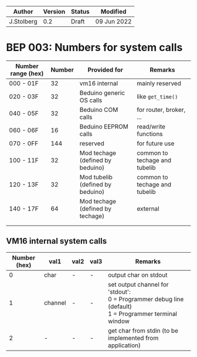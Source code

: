 | Author              | Version | Status   | Modified    |
| ------------------- | ------- | -------- | ----------- |
| J.Stolberg          | 0.2     | Draft    | 09 Jun 2022 |



# BEP 003: Numbers for system calls



| Number range (hex) | Number | Provided for                     | Remarks                       |
| ------------------ | ------ | -------------------------------- | ----------------------------- |
| 000 - 01F          | 32     | vm16 internal                    | mainly reserved               |
| 020 - 03F          | 32     | Beduino generic OS calls         | like `get_time()`             |
| 040 - 05F          | 32     | Beduino COM calls                | for router, broker, ...       |
| 060 - 06F          | 16     | Beduino EEPROM calls             | read/write functions          |
| 070 - 0FF          | 144    | reserved                         | for future use                |
| 100 - 11F          | 32     | Mod techage (defined by beduino) | common to techage and tubelib |
| 120 - 13F          | 32     | Mod tubelib (defined by beduino) | common to techage and tubelib |
| 140 - 17F          | 64     | Mod techage (defined by techage) | external                      |
|                    |        |                                  |                               |
|                    |        |                                  |                               |

## VM16 internal system calls

| Number (hex) | val1    | val2 | val3 | Remarks                                                      |
| ------------ | ------- | ---- | ---- | ------------------------------------------------------------ |
| 0            | char    | -    | -    | output char on stdout                                        |
| 1            | channel | -    | -    | set output channel for 'stdout':<br />0 = Programmer debug line (default)<br />1 = Programmer terminal window |
| 2            | -       | -    | -    | get char from stdin (to be implemented from application)     |